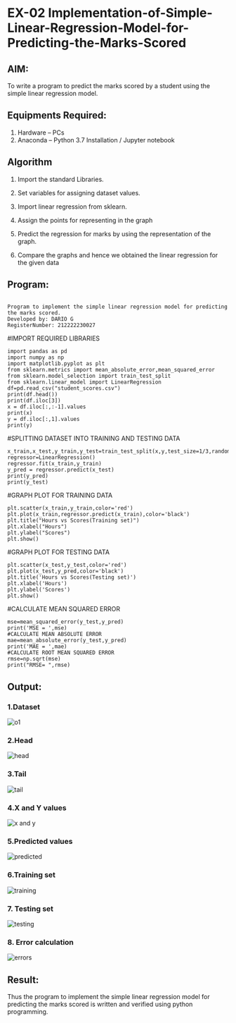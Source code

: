 # EX-02 Implementation-of-Simple-Linear-Regression-Model-for-Predicting-the-Marks-Scored

## AIM:
To write a program to predict the marks scored by a student using the simple linear regression model.

## Equipments Required:
1. Hardware – PCs
2. Anaconda – Python 3.7 Installation / Jupyter notebook

## Algorithm
1. Import the standard Libraries.

2. Set variables for assigning dataset values.

3. Import linear regression from sklearn.

4. Assign the points for representing in the graph

5. Predict the regression for marks by using the representation of the graph.

6. Compare the graphs and hence we obtained the linear regression for the given data

## Program:
```

Program to implement the simple linear regression model for predicting the marks scored.
Developed by: DARIO G
RegisterNumber: 212222230027
```
#IMPORT REQUIRED LIBRARIES
```
import pandas as pd
import numpy as np
import matplotlib.pyplot as plt
from sklearn.metrics import mean_absolute_error,mean_squared_error
from sklearn.model_selection import train_test_split
from sklearn.linear_model import LinearRegression
df=pd.read_csv("student_scores.csv")
print(df.head())
print(df.iloc[3])
x = df.iloc[:,:-1].values
print(x)
y = df.iloc[:,1].values
print(y)
```
#SPLITTING DATASET INTO TRAINING AND TESTING DATA
```
x_train,x_test,y_train,y_test=train_test_split(x,y,test_size=1/3,random_state=0)
regressor=LinearRegression()
regressor.fit(x_train,y_train)
y_pred = regressor.predict(x_test)
print(y_pred)
print(y_test)
```
#GRAPH PLOT FOR TRAINING DATA
```
plt.scatter(x_train,y_train,color='red')
plt.plot(x_train,regressor.predict(x_train),color='black')
plt.title("Hours vs Scores(Training set)")
plt.xlabel("Hours")
plt.ylabel("Scores")
plt.show()
```
#GRAPH PLOT FOR TESTING DATA
```
plt.scatter(x_test,y_test,color='red')
plt.plot(x_test,y_pred,color='black')
plt.title('Hours vs Scores(Testing set)')
plt.xlabel('Hours')
plt.ylabel('Scores')
plt.show()
```
#CALCULATE MEAN SQUARED ERROR
```
mse=mean_squared_error(y_test,y_pred)
print('MSE = ',mse)
#CALCULATE MEAN ABSOLUTE ERROR
mae=mean_absolute_error(y_test,y_pred)
print('MAE = ',mae)
#CALCULATE ROOT MEAN SQUARED ERROR
rmse=np.sqrt(mse)
print("RMSE= ",rmse)

```

## Output:
### 1.Dataset
![o1](https://github.com/BALA291/Implementation-of-Simple-Linear-Regression-Model-for-Predicting-the-Marks-Scored/assets/120717501/94a2a5f3-c044-494f-8380-bb40172f3475)

### 2.Head
![head](https://github.com/BALA291/Implementation-of-Simple-Linear-Regression-Model-for-Predicting-the-Marks-Scored/assets/120717501/e4d0146f-da6c-482a-912d-2fa4a28c9f75)

### 3.Tail
![tail](https://github.com/BALA291/Implementation-of-Simple-Linear-Regression-Model-for-Predicting-the-Marks-Scored/assets/120717501/f89a2e9e-a82b-4937-9b4c-fee11dbda433)

### 4.X and Y values
![x and y](https://github.com/BALA291/Implementation-of-Simple-Linear-Regression-Model-for-Predicting-the-Marks-Scored/assets/120717501/b7f70089-174d-4798-b1e6-a4f35c206e87)

### 5.Predicted values
![predicted](https://github.com/BALA291/Implementation-of-Simple-Linear-Regression-Model-for-Predicting-the-Marks-Scored/assets/120717501/aad7bf35-798d-4614-b26f-1b856579dd56)

### 6.Training set
![training](https://github.com/BALA291/Implementation-of-Simple-Linear-Regression-Model-for-Predicting-the-Marks-Scored/assets/120717501/668cb9c9-dac3-4e6c-8b34-b5f15e8be277)

### 7. Testing set
![testing](https://github.com/BALA291/Implementation-of-Simple-Linear-Regression-Model-for-Predicting-the-Marks-Scored/assets/120717501/6a941bf6-5397-430b-8a70-1e8d7d3a6bc6)

### 8. Error calculation
![errors](https://github.com/BALA291/Implementation-of-Simple-Linear-Regression-Model-for-Predicting-the-Marks-Scored/assets/120717501/f450f215-771e-4069-b429-73b79a8119cc)



## Result:
Thus the program to implement the simple linear regression model for predicting the marks scored is written and verified using python programming.
